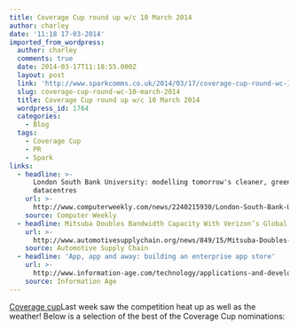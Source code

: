 ```yaml
---
title: Coverage Cup round up w/c 10 March 2014
author: charley
date: '11:18 17-03-2014'
imported_from_wordpress:
  author: charley
  comments: true
  date: 2014-03-17T11:18:55.000Z
  layout: post
  link: 'http://www.sparkcomms.co.uk/2014/03/17/coverage-cup-round-wc-10-march-2014/'
  slug: coverage-cup-round-wc-10-march-2014
  title: Coverage Cup round up w/c 10 March 2014
  wordpress_id: 1764
  categories:
    - Blog
  tags:
    - Coverage Cup
    - PR
    - Spark
links:
  - headline: >-
      London South Bank University: modelling tomorrow's cleaner, greener
      datacentres
    url: >-
      http://www.computerweekly.com/news/2240215930/London-South-Bank-University-modellling-tomorrows-cleaner-greener-datacentres
    source: Computer Weekly
  - headline: Mitsuba Doubles Bandwidth Capacity With Verizon’s Global Wide Area Network
    url: >-
      http://www.automotivesupplychain.org/news/849/15/Mitsuba-Doubles-Bandwidth-Capacity-With-Verizon-s-Global-Wide-Area-Network/
    source: Automotive Supply Chain
  - headline: 'App, app and away: building an enterprise app store'
    url: >-
      http://www.information-age.com/technology/applications-and-development/123457791/app-app-and-away-building-enterprise-app-store
    source: Information Age
---
```

[Coverage cup](Coverage-cup-167x300.jpg)Last week saw the competition heat up as well as the weather! Below is a selection of the best of the Coverage Cup nominations:
